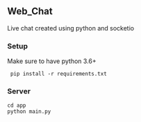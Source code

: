 ## Web_Chat

Live chat created using python and socketio

### Setup

Make sure to have python 3.6+

` pip install -r requirements.txt`

### Server

`cd app ` <br>
`python main.py`
